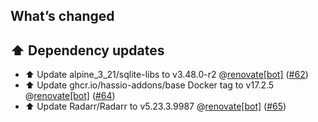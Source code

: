 ## What’s changed

## ⬆️ Dependency updates

- ⬆️ Update alpine_3_21/sqlite-libs to v3.48.0-r2 @[renovate[bot]](https://github.com/apps/renovate) ([#62](https://github.com/hassio-addons/addon-radarr/pull/62))
- ⬆️ Update ghcr.io/hassio-addons/base Docker tag to v17.2.5 @[renovate[bot]](https://github.com/apps/renovate) ([#64](https://github.com/hassio-addons/addon-radarr/pull/64))
- ⬆️ Update Radarr/Radarr to v5.23.3.9987 @[renovate[bot]](https://github.com/apps/renovate) ([#65](https://github.com/hassio-addons/addon-radarr/pull/65))
